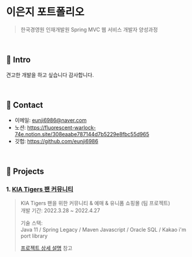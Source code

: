 # 이은지 포트폴리오 
> 한국경영원 인재개발원 Spring MVC 웹 서비스 개발자 양성과정 

</br>

## :pushpin: Intro
견고한 개발을 하고 싶습니다
감사합니다.

</br>

## :pushpin: Contact
- 이메일: eunji6986@naver.com
- 노션: https://fluorescent-warlock-74e.notion.site/308eaabe787144d7b5229e8fbc55d965
- 깃헙: https://github.com/eunji6986

</br>


## :pushpin: Projects
### 1. [KIA Tigers 팬 커뮤니티](https://github.com/eunji6986/-Team-baseball)
>KIA Tigers 팬을 위한 커뮤니티 & 예매 & 유니폼 쇼핑몰 (팀 프로젝트)  
>개발 기간: 2022.3.28 ~ 2022.4.27  
>  
>기술 스택:  
>Java 11 / Spring Legacy / Maven 
>Javascript / Oracle SQL / Kakao i'm port library 
>  
>[프로젝트 상세 설명](https://github.com/eunji6986/-Team-baseball) 참고
